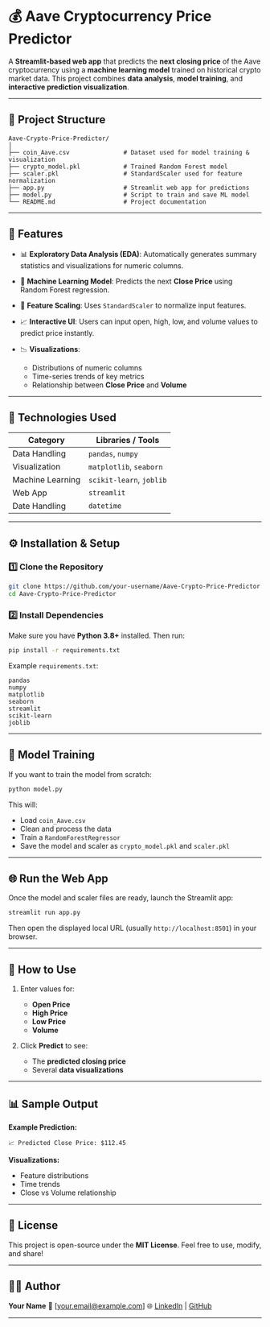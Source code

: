 # 💰 Aave Cryptocurrency Price Predictor

A **Streamlit-based web app** that predicts the **next closing price** of the Aave cryptocurrency using a **machine learning model** trained on historical crypto market data.
This project combines **data analysis**, **model training**, and **interactive prediction visualization**.

---

## 📁 Project Structure

```
Aave-Crypto-Price-Predictor/
│
├── coin_Aave.csv               # Dataset used for model training & visualization
├── crypto_model.pkl            # Trained Random Forest model
├── scaler.pkl                  # StandardScaler used for feature normalization
├── app.py                      # Streamlit web app for predictions
├── model.py                    # Script to train and save ML model
└── README.md                   # Project documentation
```

---

## 🚀 Features

* 📊 **Exploratory Data Analysis (EDA)**: Automatically generates summary statistics and visualizations for numeric columns.
* 🤖 **Machine Learning Model**: Predicts the next **Close Price** using Random Forest regression.
* 🧠 **Feature Scaling**: Uses `StandardScaler` to normalize input features.
* 📈 **Interactive UI**: Users can input open, high, low, and volume values to predict price instantly.
* 📉 **Visualizations**:

  * Distributions of numeric columns
  * Time-series trends of key metrics
  * Relationship between **Close Price** and **Volume**

---

## 🧰 Technologies Used

| Category         | Libraries / Tools        |
| ---------------- | ------------------------ |
| Data Handling    | `pandas`, `numpy`        |
| Visualization    | `matplotlib`, `seaborn`  |
| Machine Learning | `scikit-learn`, `joblib` |
| Web App          | `streamlit`              |
| Date Handling    | `datetime`               |

---

## ⚙️ Installation & Setup

### 1️⃣ Clone the Repository

```bash
git clone https://github.com/your-username/Aave-Crypto-Price-Predictor.git
cd Aave-Crypto-Price-Predictor
```

### 2️⃣ Install Dependencies

Make sure you have **Python 3.8+** installed. Then run:

```bash
pip install -r requirements.txt
```

Example `requirements.txt`:

```
pandas
numpy
matplotlib
seaborn
streamlit
scikit-learn
joblib
```

---

## 🧪 Model Training

If you want to train the model from scratch:

```bash
python model.py
```

This will:

* Load `coin_Aave.csv`
* Clean and process the data
* Train a `RandomForestRegressor`
* Save the model and scaler as `crypto_model.pkl` and `scaler.pkl`

---

## 🌐 Run the Web App

Once the model and scaler files are ready, launch the Streamlit app:

```bash
streamlit run app.py
```

Then open the displayed local URL (usually `http://localhost:8501`) in your browser.

---

## 🧭 How to Use

1. Enter values for:

   * **Open Price**
   * **High Price**
   * **Low Price**
   * **Volume**

2. Click **Predict** to see:

   * The **predicted closing price**
   * Several **data visualizations**

---

## 📊 Sample Output

**Example Prediction:**

```
📈 Predicted Close Price: $112.45
```

**Visualizations:**

* Feature distributions
* Time trends
* Close vs Volume relationship

---

## 🧾 License

This project is open-source under the **MIT License**.
Feel free to use, modify, and share!

---

## 👨‍💻 Author

**Your Name**
📧 [[your.email@example.com](mailto:your.email@example.com)]
🌐 [LinkedIn](https://linkedin.com/in/yourprofile) | [GitHub](https://github.com/yourusername)

---


